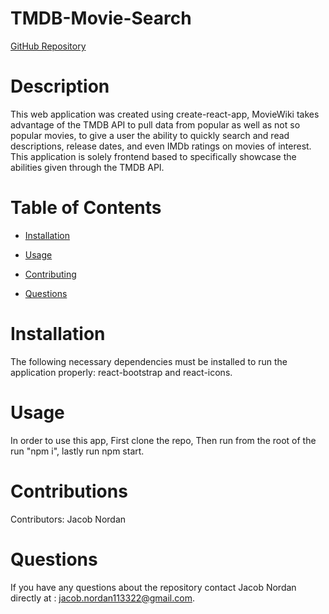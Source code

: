 # TMDB-Movie-Search

[GitHub Repository](https://github.com/jnordan132/TMDB-Movie-Search)

# Description

This web application was created using create-react-app, MovieWiki takes advantage of the TMDB API to pull data from popular as well as not so popular movies, to give a user the ability to quickly search and read descriptions, release dates, and even IMDb ratings on movies of interest. This application is solely frontend based to specifically showcase the abilities given through the TMDB API.

# Table of Contents

- [Installation](#installation)
- [Usage](#usage)

- [Contributing](#contributing)
- [Questions](#questions)

# Installation

The following necessary dependencies must be installed to run the application properly: react-bootstrap and react-icons.

# Usage

In order to use this app, First clone the repo, Then run from the root of the run "npm i", lastly run npm start.

# Contributions

​Contributors: Jacob Nordan

# Questions

If you have any questions about the repository contact Jacob Nordan directly at : jacob.nordan113322@gmail.com.
